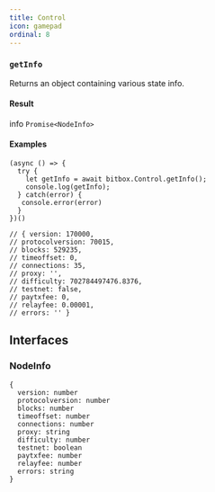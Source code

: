 ```yaml
---
title: Control
icon: gamepad
ordinal: 8
---
```


### `getInfo`

Returns an object containing various state info.

#### Result

info `Promise<NodeInfo>`

#### Examples

    (async () => {
      try {
        let getInfo = await bitbox.Control.getInfo();
        console.log(getInfo);
      } catch(error) {
       console.error(error)
      }
    })()

    // { version: 170000,
    // protocolversion: 70015,
    // blocks: 529235,
    // timeoffset: 0,
    // connections: 35,
    // proxy: '',
    // difficulty: 702784497476.8376,
    // testnet: false,
    // paytxfee: 0,
    // relayfee: 0.00001,
    // errors: '' }

## Interfaces

### NodeInfo

    {
      version: number
      protocolversion: number
      blocks: number
      timeoffset: number
      connections: number
      proxy: string
      difficulty: number
      testnet: boolean
      paytxfee: number
      relayfee: number
      errors: string
    }

<!-- ### NodeMemoryInfo

    {
      locked: {
        used: number
        free: number
        total: number
        locked: number
        chunks_used: number
        chunks_free: number
      }
    } -->
